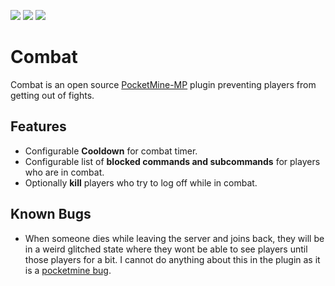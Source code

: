 [![](https://poggit.pmmp.io/shield.state/Combat)](https://poggit.pmmp.io/p/Combat)
[![](https://poggit.pmmp.io/shield.api/Combat)](https://poggit.pmmp.io/p/Combat)
[![](https://poggit.pmmp.io/shield.dl.total/Combat)](https://poggit.pmmp.io/p/Combat)

# Combat
Combat is an open source [PocketMine-MP](https://pmmp.io/) plugin preventing players from getting out of fights.

## Features
- Configurable **Cooldown** for combat timer.
- Configurable list of **blocked commands and subcommands** for players who are in combat.
- Optionally **kill** players who try to log off while in combat.

## Known Bugs
- When someone dies while leaving the server and joins back, they will be in a weird glitched state where they wont be able to see players until those players for a bit. I cannot do anything about this in the plugin as it is a [pocketmine bug](https://github.com/pmmp/PocketMine-MP/issues/5385).